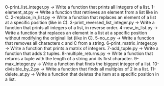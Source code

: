 0-print_list_integer.py -> Write a function that prints all integers of a list.
1-element_at.py -> Write a function that retrieves an element from a list like in C.
2-replace_in_list.py -> Write a function that replaces an element of a list at a specific position (like in C).
3-print_reversed_list_integer.py -> Write a function that prints all integers of a list, in reverse order.
4-new_in_list.py -> Write a function that replaces an element in a list at a specific position without modifying the original list (like in C).
5-no_c.py -> Write a function that removes all characters c and C from a string.
6-print_matrix_integer.py -> Write a function that prints a matrix of integers.
7-add_tuple.py -> Write a function that adds 2 tuples.
8-multiple_returns.py -> Write a function that returns a tuple with the length of a string and its first character.
9-max_integer.py -> Write a function that finds the biggest integer of a list.
10-divisible_by_2.py -> Write a function that finds all multiples of 2 in a list.
11-delete_at.py -> Write a function that deletes the item at a specific position in a list.

